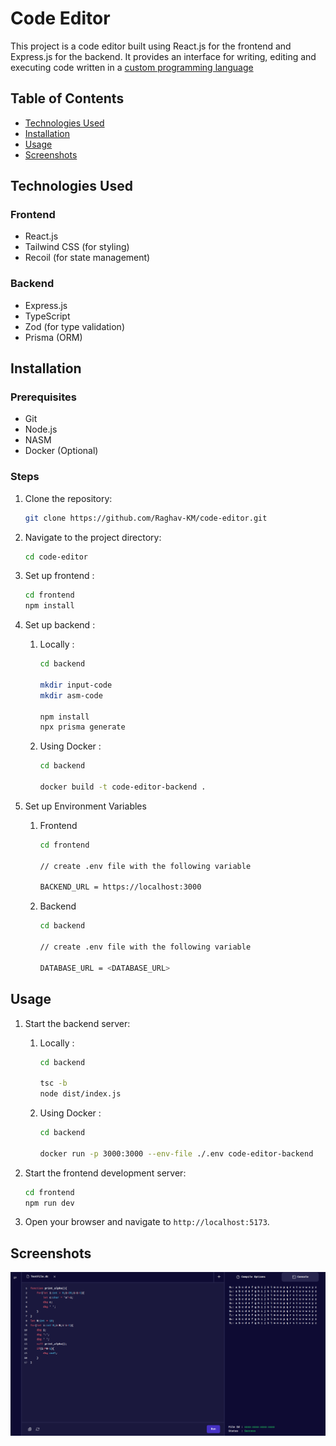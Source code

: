 # Code Editor

This project is a code editor built using React.js for the frontend and Express.js for the backend. It provides an interface for writing, editing and executing code written in a [custom programming language](https://github.com/Raghav-KM/Compiler-Design/blob/main/Grammar.md)

## Table of Contents

-   [Technologies Used](#technologies-used)
-   [Installation](#installation)
-   [Usage](#usage)
-   [Screenshots](#screenshots)

## Technologies Used

### Frontend

-   React.js
-   Tailwind CSS (for styling)
-   Recoil (for state management)

### Backend

-   Express.js
-   TypeScript
-   Zod (for type validation)
-   Prisma (ORM)

## Installation

### Prerequisites

-   Git
-   Node.js
-   NASM
-   Docker (Optional)

### Steps

1. Clone the repository:

    ```bash
    git clone https://github.com/Raghav-KM/code-editor.git
    ```

2. Navigate to the project directory:

    ```bash
    cd code-editor
    ```

3. Set up frontend :

    ```bash
    cd frontend
    npm install
    ```

4. Set up backend :

    1. Locally :

        ```bash
        cd backend

        mkdir input-code
        mkdir asm-code

        npm install
        npx prisma generate
        ```

    2. Using Docker :

        ```bash
        cd backend

        docker build -t code-editor-backend .
        ```

5. Set up Environment Variables

    1. Frontend

        ```bash
        cd frontend

        // create .env file with the following variable

        BACKEND_URL = https://localhost:3000
        ```

    2. Backend

        ```bash
        cd backend

        // create .env file with the following variable

        DATABASE_URL = <DATABASE_URL>
        ```

## Usage

1. Start the backend server:

    1. Locally :

        ```bash
        cd backend

        tsc -b
        node dist/index.js
        ```

    2. Using Docker :

        ```bash
        cd backend

        docker run -p 3000:3000 --env-file ./.env code-editor-backend
        ```

2. Start the frontend development server:
    ```bash
    cd frontend
    npm run dev
    ```
3. Open your browser and navigate to `http://localhost:5173`.

## Screenshots

![alt text](<Screenshot from 2024-08-14 18-33-20.png>)

```

```
